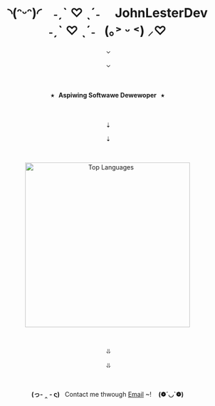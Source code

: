 <h1 align="center" color="red">&nbsp;&nbsp;&nbsp;&nbsp;◝(ᵔᵕᵔ)◜&nbsp;&nbsp;&nbsp;&nbsp;˗ˏˋ&nbsp;♡&nbsp;ˎˊ˗&nbsp;&nbsp;&nbsp;&nbsp;&nbsp;JohnLesterDev&nbsp;&nbsp;&nbsp;&nbsp;˗ˏˋ&nbsp;♡&nbsp;ˎˊ˗&nbsp;&nbsp;&nbsp;(｡˃&nbsp;ᵕ&nbsp;˂)&nbsp;⸝♡</h1>
<p align="center">&nbsp;⌄</p>
<p align="center">&nbsp;⌄</p>
<p align="center">&nbsp;</p>
<h4 align="center">⭑&nbsp;&nbsp;&nbsp;Aspiwing Softwawe Dewewoper&nbsp;&nbsp;&nbsp;⭑</h4>
<p align="center">&nbsp;</p>
<p align="center">&nbsp;⇣</p>
<p align="center">&nbsp;⇣</p>
<p align="center">&nbsp;</p>
<p align="center">
  <img 
    src="https://github-readme-stats.vercel.app/api/top-langs/?username=JohnLesterDev&layout=compact&theme=github_dark" 
    alt="Top Languages"
    width="370"
  />
</p>
<p align="center">&nbsp;</p>
<p align="center">&nbsp;⥥</p>
<p align="center">&nbsp;⥥</p>
<p align="center">&nbsp;</p>
<p align="center">
  <strong>(っ- ‸ - ς)</strong>&nbsp;&nbsp;&nbsp;Contact me thwough 
  <a href="mailto:johnlesterincbusiness@gmail.com">Email</a>&nbsp;~!&nbsp;&nbsp;&nbsp;
  <strong>(❁´◡`❁)</strong>
</p>
